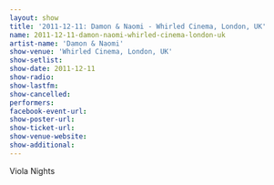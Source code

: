 ```yaml
---
layout: show
title: '2011-12-11: Damon & Naomi - Whirled Cinema, London, UK'
name: 2011-12-11-damon-naomi-whirled-cinema-london-uk
artist-name: 'Damon & Naomi'
show-venue: 'Whirled Cinema, London, UK'
show-setlist: 
show-date: 2011-12-11
show-radio: 
show-lastfm: 
show-cancelled: 
performers: 
facebook-event-url: 
show-poster-url: 
show-ticket-url: 
show-venue-website: 
show-additional: 
---
```


Viola Nights
